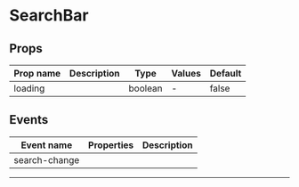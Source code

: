 # SearchBar

## Props

| Prop name | Description | Type    | Values | Default |
| --------- | ----------- | ------- | ------ | ------- |
| loading   |             | boolean | -      | false   |

## Events

| Event name    | Properties | Description |
| ------------- | ---------- | ----------- |
| search-change |            |

---
